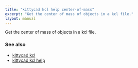 ```yaml
---
title: "kittycad kcl help center-of-mass"
excerpt: "Get the center of mass of objects in a kcl file."
layout: manual
---
```


Get the center of mass of objects in a kcl file.

### See also

* [kittycad kcl](./kittycad_kcl)
* [kittycad kcl help](./kittycad_kcl_help)